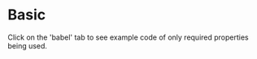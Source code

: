 # Basic

Click on the 'babel' tab to see example code of only required properties being used. 

[](codepen://neptunian/boLwJw?defaultTab=result)
